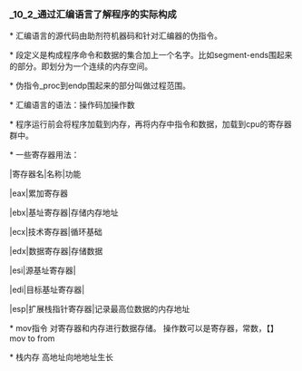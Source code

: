 ### _10_2_通过汇编语言了解程序的实际构成

\* 汇编语言的源代码由助剂符机器码和针对汇编器的伪指令。

\* 段定义是构成程序命令和数据的集合加上一个名字。比如segment-ends围起来的部分。即划分为一个连续的内存空间。

\* 伪指令_proc到endp围起来的部分叫做过程范围。

\* 汇编语言的语法：操作码加操作数

\* 程序运行前会将程序加载到内存，再将内存中指令和数据，加载到cpu的寄存器群中。

\* 一些寄存器用法：

|寄存器名|名称|功能

|eax|累加寄存器

|ebx|基址寄存器|存储内存地址

|ecx|技术寄存器|循环基础

|edx|数据寄存器|存储数据

|esi|源基址寄存器|

|edi|目标基址寄存器|

|esp|扩展栈指针寄存器|记录最高位数据的内存地址



\* mov指令 对寄存器和内存进行数据存储。 操作数可以是寄存器，常数，【】 mov to from

\* 栈内存 高地址向地地址生长